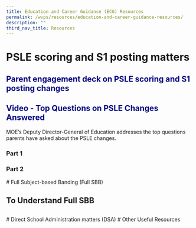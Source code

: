 ```yaml
---
title: Education and Career Guidance (ECG) Resources
permalink: /wvps/resources/education-and-career-guidance-resources/
description: ""
third_nav_title: Resources
---
```

# PSLE scoring and S1 posting matters
<h2 style="color:navy">Parent engagement deck on PSLE scoring and S1 posting changes</h2>
<h2 style="color:navy">Video - Top Questions on PSLE Changes Answered</h2>
MOE’s Deputy Director-General of Education addresses the top questions parents have asked about the PSLE changes.

<h3>Part 1</h3>
<h3>Part 2</h3>
# Full Subject-based Banding (Full SBB)
<h2>To Understand Full SBB</h2>
<h2 style="color:navy"></h2>
# Direct School Administration matters (DSA)
# Other Useful Resources